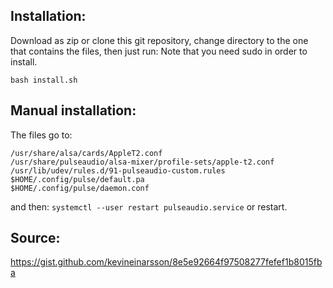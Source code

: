 ## Installation:
Download as zip or clone this git repository, change directory to the one that contains the files, then just run:
Note that you need sudo in order to install.

`
bash install.sh
`

## Manual installation:
The files go to:
```
/usr/share/alsa/cards/AppleT2.conf
/usr/share/pulseaudio/alsa-mixer/profile-sets/apple-t2.conf
/usr/lib/udev/rules.d/91-pulseaudio-custom.rules
$HOME/.config/pulse/default.pa
$HOME/.config/pulse/daemon.conf
```
and then: `systemctl --user restart pulseaudio.service`
or restart.

## Source:
https://gist.github.com/kevineinarsson/8e5e92664f97508277fefef1b8015fba
